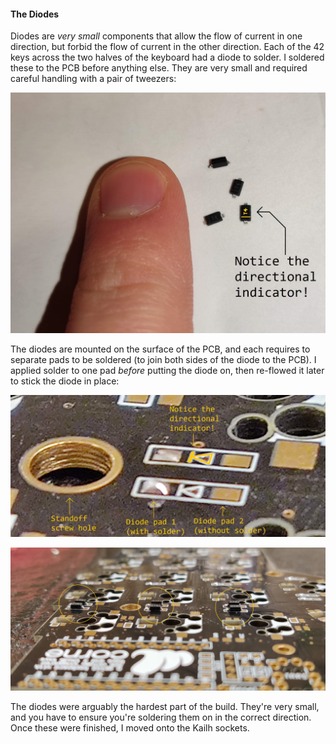 #### The Diodes

Diodes are *very small* components that allow the flow of current in one
direction, but forbid the flow of current in the other direction. Each of the 42
keys across the two halves of the keyboard had a diode to solder. I soldered
these to the PCB before anything else. They are very small and required careful
handling with a pair of tweezers:

![A comparison of the size of diodes next to my finger](/images/posts/2023-12-02-keyboard-corne-build-2/diode_size.jpg)

The diodes are mounted on the surface of the PCB, and each requires to separate
pads to be soldered (to join both sides of the diode to the PCB). I applied
solder to one pad *before* putting the diode on, then re-flowed it later to
stick the diode in place:

![The left-hand pads on these two diode spots have a small amount of solder on them](/images/posts/2023-12-02-keyboard-corne-build-2/diode_pad.jpg)

![A view of six diodes that are halfway soldered to the board](/images/posts/2023-12-02-keyboard-corne-build-2/diode_complete.jpg)

The diodes were arguably the hardest part of the build. They're very small, and
you have to ensure you're soldering them on in the correct direction. Once these
were finished, I moved onto the Kailh sockets.

